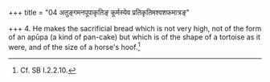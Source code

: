 +++
title = "04 अतुङ्गमनपूपाकृतिङ् कूर्मस्येव प्रतिकृतिमश्वशफमात्रङ्"

+++
4. He makes the sacrificial bread which is not very high, not of the form of an apūpa (a kind of pan-cake) but which is of the shape of a tortoise as it were, and of the size of a horse's hoof.[^2]  

[^1]: Cf. TS II.6.3.2.-3.  

[^2]: Cf. SB I.2.2.10.  
